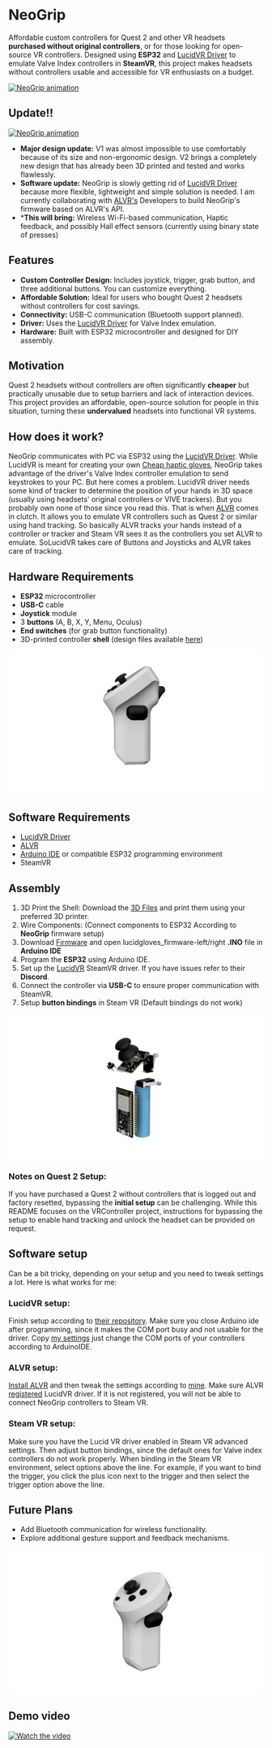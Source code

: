# NeoGrip
Affordable custom controllers for Quest 2 and other VR headsets **purchased without original controllers**, or for those looking for open-source VR controllers. Designed using **ESP32** and [LucidVR Driver](https://github.com/LucidVR/opengloves-driver "LucidVR Driver") to emulate Valve Index controllers in **SteamVR**, this project makes headsets without controllers usable and accessible for VR enthusiasts on a budget.

[![NeoGrip animation](https://github.com/AthemiS13/NeoGrip/blob/main/Assets/animation.gif "NeoGrip animation")](https://github.com/AthemiS13/NeoGrip/blob/main/Assets/animation.gif "NeoGrip animation")

## Update!!
[![NeoGrip animation](https://github.com/AthemiS13/NeoGrip/blob/main/Assets/neogripv2.gif "NeoGrip animation")](https://github.com/AthemiS13/NeoGrip/blob/main/Assets/neogripv2.gif "NeoGrip animation")

- **Major design update:** V1 was almost impossible to use comfortably because of its size and non-ergonomic design. V2 brings a completely new design that has already been 3D printed and tested and works flawlessly.
- **Software update:** NeoGrip is slowly getting rid of [LucidVR Driver](https://github.com/LucidVR/opengloves-driver "LucidVR Driver") because more flexible, lightweight and simple solution is needed. I am currently collaborating with [ALVR's](https://github.com/alvr-org/ALVR "ALVR") Developers to build NeoGrip's firmware based on ALVR's API.
- ***This will bring:** Wireless Wi-Fi-based communication, Haptic feedback, and possibly Hall effect sensors (currently using binary state of presses)
  
## Features
- **Custom Controller Design:** Includes joystick, trigger, grab button, and three additional buttons. You can customize everything.
- **Affordable Solution:** Ideal for users who bought Quest 2 headsets without controllers for cost savings.
- **Connectivity:** USB-C communication (Bluetooth support planned).
- **Driver:** Uses the [LucidVR Driver](https://github.com/LucidVR/opengloves-driver "LucidVR Driver") for Valve Index emulation.
- **Hardware:** Built with ESP32 microcontroller and designed for DIY assembly.

## Motivation
Quest 2 headsets without controllers are often significantly **cheaper** but practically unusable due to setup barriers and lack of interaction devices. This project provides an affordable, open-source solution for people in this situation, turning these **undervalued** headsets into functional VR systems.

## How does it work?
NeoGrip communicates with PC via ESP32 using the [LucidVR Driver](https://github.com/LucidVR/opengloves-driver "LucidVR"). While LucidVR is meant for creating your own [Cheap haptic gloves](https://github.com/LucidVR/lucidgloves "Cheap haptic gloves"), NeoGrip takes advantage of the driver's Valve Index controller emulation to send keystrokes to your PC. But here comes a problem. LucidVR driver needs some kind of tracker to determine the position of your hands in 3D space (usually using headsets' original controllers or VIVE trackers). But you probably own none of those since you read this. That is when [ALVR](https://github.com/alvr-org/ALVR "ALVR") comes in clutch. It allows you to emulate VR controllers such as Quest 2 or similar using hand tracking. So basically ALVR tracks your hands instead of a controller or tracker and Steam VR sees it as the controllers you set ALVR to emulate.  SoLucidVR takes care of Buttons and Joysticks and ALVR takes care of tracking.

## Hardware Requirements
- **ESP32** microcontroller
- **USB-C** cable
- **Joystick** module
- 3 **buttons** (A, B, X, Y, Menu, Oculus)
- **End switches** (for grab button functionality)
- 3D-printed controller **shell** (design files available [here](https://github.com/AthemiS13/NeoGrip/tree/main/3D-Files "here"))

[![Side](https://github.com/AthemiS13/NeoGrip/blob/main/Assets/side.png "Side")](https://github.com/AthemiS13/NeoGrip/blob/main/Assets/side.png "Side")

## Software Requirements
- [LucidVR Driver](https://github.com/LucidVR/opengloves-driver "LucidVR Driver")
- [ALVR](https://github.com/alvr-org/ALVR "ALVR")
- [Arduino IDE](https://www.arduino.cc/en/software "Arduino IDE") or compatible ESP32 programming environment
- SteamVR

## Assembly
1. 3D Print the Shell: Download the [3D Files](https://github.com/AthemiS13/NeoGrip/tree/main/3D-Files "here") and print them using your preferred 3D printer.
2. Wire Components: (Connect components to ESP32 According to **NeoGrip** firmware setup)
3. Download [Firmware](https://github.com/AthemiS13/NeoGrip/tree/main/VR-Firmware "Firmware") and open lucidgloves_firmware-left/right **.INO** file in **Arduino IDE**
4. Program the **ESP32** using Arduino IDE.
5. Set up the [LucidVR](https://github.com/LucidVR/opengloves-driver "LucidVR") SteamVR driver. If you have issues refer to their **Discord**.
6. Connect the controller via **USB-C** to ensure proper communication with SteamVR.
7. Setup **button bindings** in Steam VR (Default bindings do not work)

[![Assembly](https://github.com/AthemiS13/NeoGrip/blob/main/Assets/electro.png "Assembly")](https://github.com/AthemiS13/NeoGrip/blob/main/Assets/electro.png "Assembly")

### Notes on Quest 2 Setup:
If you have purchased a Quest 2 without controllers that is logged out and factory resetted, bypassing the **initial setup** can be challenging. While this README focuses on the VRController project, instructions for bypassing the setup to enable hand tracking and unlock the headset can be provided on request.
## Software setup
Can be a bit tricky, depending on your setup and you need to tweak settings a lot. Here is what works for me:

### LucidVR setup:
Finish setup according to [their repository](https://github.com/LucidVR/lucidgloves "their repository"). Make sure you close Arduino ide after programming, since it makes the COM port busy and not usable for the driver. Copy [my settings](https://github.com/AthemiS13/NeoGrip/tree/main/Config/LucidVR-Driver "my settings") just change the COM ports of your controllers according to ArduinoIDE.

### ALVR setup:
[Install ALVR](https://github.com/alvr-org/ALVR/wiki/Installation-guide) and then tweak the settings according to [mine](https://github.com/AthemiS13/NeoGrip/tree/main/Config/ALVR "mine"). Make sure ALVR [registered](https://github.com/AthemiS13/NeoGrip/blob/main/Config/ALVR/ALVRSETUP5.png "registered") LucidVR driver. If it is not registered, you will not be able to connect NeoGrip controllers to Steam VR.

### Steam VR setup:
Make sure you have the Lucid VR driver enabled in Steam VR advanced settings. Then adjust button bindings, since the default ones for Valve index controllers do not work properly. When binding in the Steam VR environment, select options above the line. For example, if you want to bind the trigger, you click the plus icon next to the trigger and then select the trigger option above the line.

## Future Plans
- Add Bluetooth communication for wireless functionality.
- Explore additional gesture support and feedback mechanisms.

[![basic](https://github.com/AthemiS13/NeoGrip/blob/main/Assets/basic.png "basic")](https://github.com/AthemiS13/NeoGrip/blob/main/Assets/basic.png "basic")

## Demo video
[![Watch the video](https://img.youtube.com/vi/AhS3Zu6njnE/maxresdefault.jpg)](https://youtu.be/AhS3Zu6njnE?si=yEACRPgUvw43rx8U)
